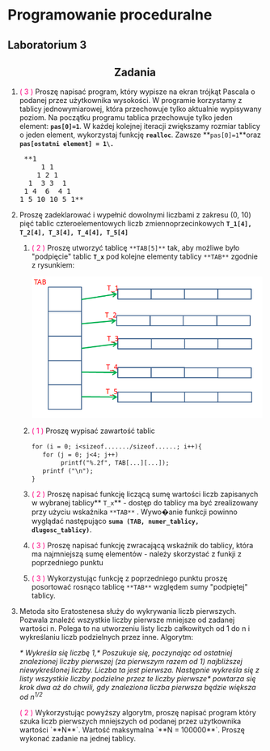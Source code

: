 # Programowanie proceduralne

## Laboratorium 3

<div align="center">

## Zadania

</div>

1.  <font color="#ff0080">( 3 )</font> Proszę napisać program, który wypisze na ekran trójkąt Pascala o podanej przez użytkownika wysokości. W programie korzystamy z tablicy jednowymiarowej, która przechowuje tylko aktualnie wypisywany poziom. Na początku programu tablica przechowuje tylko jeden element: **`pas[0]=1`**. W każdej kolejnej iteracji zwiększamy rozmiar tablicy o jeden element, wykorzystaj funkcję **`realloc`**.
    Zawsze **`pas[0]=1`**oraz **`pas[ostatni element] = 1\.`**

    <pre> **1
         1 1
        1 2 1
      1  3 3  1
     1 4  6  4 1
    1 5 10 10 5 1**
    </pre>

3.  Proszę zadeklarować i wypełnić dowolnymi liczbami z zakresu (0, 10) pięć tablic czteroelementowych liczb zmiennoprzecinkowych **`T_1[4], T_2[4], T_3[4], T_4[4], T_5[4]`**

    1.  <font color="#ff0080">( 2 )</font> Proszę utworzyć tablicę `**TAB[5]**` tak, aby możliwe było "podpięcie" tablic **`T_x`** pod kolejne elementy tablicy `**TAB**` zgodnie z rysunkiem:

        ![tablice](tablice.PNG "tablice")

    4.  <font color="#ff0080">( 1 )</font> Proszę wypisać zawartość tablic

            for (i = 0; i<sizeof......./sizeof......; i++){
               for (j = 0; j<4; j++)
            	    printf("%.2f", TAB[...][...]);
               printf ("\n");
            }

    7.  <font color="#ff0080">( 2 )</font> Proszę napisać funkcję liczącą sumę wartości liczb zapisanych w wybranej tablicy** `T_x`** - dostęp do tablicy ma być zrealizowany przy użyciu wskaźnika `**TAB**` . Wywo�anie funkcji powinno wyglądać następująco **`suma (TAB, numer_tablicy, dlugosc_tablicy)`**.

    10.  <font color="#ff0080">( 3 )</font> Proszę napisać funkcję zwracającą wskaźnik do tablicy, która ma najmniejszą sumę elementów - należy skorzystać z funkji z poprzedniego punktu

    13.  <font color="#ff0080">( 3 )</font> Wykorzystując funkcję z poprzedniego punktu proszę posortować rosnąco tablicę `**TAB**` względem sumy "podpiętej" tablicy.

6.  Metoda sito Eratostenesa służy do wykrywania liczb pierwszych. Pozwala znaleźć wszystkie liczby pierwsze mniejsze od zadanej wartości n. Polega to na utworzeniu listy liczb całkowitych od 1 do n i wykreślaniu liczb podzielnych przez inne.
    Algorytm:

    _*   Wykreśla się liczbę 1,*   Poszukuje się, poczynając od ostatniej znalezionej liczby pierwszej (za pierwszym razem od 1) najbliższej niewykreślonej liczby. Liczba ta jest pierwsza. Następnie wykreśla się z listy wszystkie liczby podzielne przez te liczby pierwsze*   powtarza się krok dwa aż do chwili, gdy znaleziona liczba pierwsza będzie większa od n<sup>1/2</sup>_

    </font>
    <font color="#ff0080">( 2 )</font> Wykorzystując powyższy algorytm, proszę napisać program który szuka liczb pierwszych mniejszych od podanej przez użytkownika wartości `**N**`.
    Wartość maksymalna `**N = 100000**`. Proszę wykonać zadanie na jednej tablicy.
